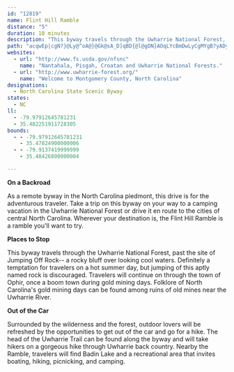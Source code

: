 ```yaml
---
id: "12819"
name: Flint Hill Ramble
distance: "5"
duration: 10 minutes
description: "This byway travels through the Uwharrie National Forest, past Jumping Off Rock (actually 'jumping off' is discouraged) and through the town of Ophir, once a boom town during gold mining days."
path: "acqwEp|cgN?}@Ly@^oA@}@Gk@sA_D]qBD{@l@gDN}AOqLYcBmDwLyCgMYgB?yADy@b@mBlBmF~@qBhBiCrB_Eb@g@d@WjIaB`@e@VyAJeDKeAi@uBIcADo@^kAb@mArAaCHeA}BiTU_FSs@wBgEOy@?e@RmAIsBH_AnCuFx@wCLgACsEkAuG]w@}AaCaAwCqHcLMg@AkAHmIZu@r@_@d@?vFzAb@@x@Sp@g@Rg@H}AcAiFwCuLiCeFo@kBKcA@yCUeBcCgFKs@?m@hAiAz@_BdGqOn@gAd@y@bBkBxBwBHaAYaDIwCRaDNmGCaAkAsJJiEHeBNcAtBcEvAsD"
websites:
  - url: "http://www.fs.usda.gov/nfsnc"
    name: "Nantahala, Pisgah, Croatan and Uwharrie National Forests."
  - url: "http://www.uwharrie-forest.org/"
    name: "Welcome to Montgomery County, North Carolina"
designations:
  - North Carolina State Scenic Byway
states:
  - NC
ll:
  - -79.97912645781231
  - 35.482251911728305
bounds:
  - - -79.97912645781231
    - 35.47824900000006
  - - -79.9137419999999
    - 35.48426800000004

---
```


__On a Backroad__

As a remote byway in the North Carolina piedmont, this drive is for the adventurous traveler. Take a trip on this byway on your way to a camping vacation in the Uwharrie National Forest or drive it en route to the cities of central North Carolina. Wherever your destination is, the Flint Hill Ramble is a ramble you'll want to try.

__Places to Stop__

This byway travels through the Uwharrie National Forest, past the site of Jumping Off Rock-- a rocky bluff over looking cool waters. Definitely a temptation for travelers on a hot summer day, but jumping of this aptly named rock is discouraged. Travelers will continue on through the town of Ophir, once a boom town during gold mining days. Folklore of North Carolina's gold mining days can be found among ruins of old mines near the Uwharrie River.

__Out of the Car__

Surrounded by the wilderness and the forest, outdoor lovers will be refreshed by the opportunities to get out of the car and go for a hike. The head of the Uwharrie Trail can be found along the byway and will take hikers on a gorgeous hike through Uwharrie back country. Nearby the Ramble, travelers will find Badin Lake and a recreational area that invites boating, hiking, picnicking, and camping.
